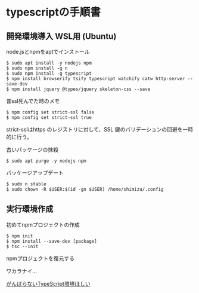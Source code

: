 # typescriptの手順書

## 開発環境導入 WSL用 (Ubuntu) 

node.jsとnpmをaptでインストール

```
$ sudo apt install -y nodejs npm
$ sudo npm install -g n
$ sudo npm install -g typescript
$ npm install browserify tsify typescript watchify catw http-server --save-dev
$ npm install jquery @types/jquery skeleton-css --save
```

昔ssl死んでた時のメモ

```
$ npm config set strict-ssl false
$ npm config set strict-ssl true
```

strict-sslはhttps のレジストリに対して、SSL 鍵のバリデーションの回避を一時的に行う。

古いパッケージの抹殺

```
$ sudo apt purge -y nodejs npm
```

パッケージアップデート

```
$ sudo n stable
$ sudo chown -R $USER:$(id -gn $USER) /home/shimizu/.config
```

## 実行環境作成

初めてnpmプロジェクトの作成

```
$ npm init
$ npm install --save-dev [package]
$ tsc --init
```

npmプロジェクトを復元する

ワカラナイ…

[がんばらないTypeScript環境ほしい](http://wakame.hatenablog.jp/entry/2016/12/24/232110)
